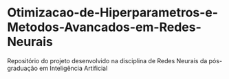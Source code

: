 # Otimizacao-de-Hiperparametros-e-Metodos-Avancados-em-Redes-Neurais
Repositório do projeto desenvolvido na disciplina de Redes Neurais da pós-graduação em Inteligência Artificial
